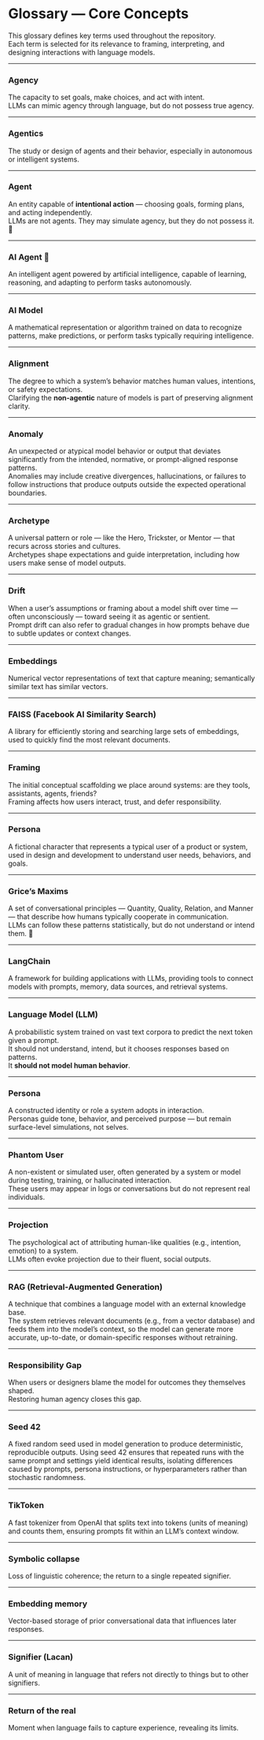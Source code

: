 # Glossary — Core Concepts

This glossary defines key terms used throughout the repository.  
Each term is selected for its relevance to framing, interpreting, and designing interactions with language models.

---

### Agency  
The capacity to set goals, make choices, and act with intent.  
LLMs can mimic agency through language, but do not possess true agency.

---

### Agentics
The study or design of agents and their behavior, especially in autonomous or intelligent systems.

---

### Agent  
An entity capable of **intentional action** — choosing goals, forming plans, and acting independently.  
LLMs are not agents. They may simulate agency, but they do not possess it. 🤔

---

### AI Agent 🤔
An intelligent agent powered by artificial intelligence, capable of learning, reasoning, and adapting to perform tasks autonomously.

---

### AI Model
A mathematical representation or algorithm trained on data to recognize patterns, make predictions, or perform tasks typically requiring intelligence.

---

### Alignment  
The degree to which a system’s behavior matches human values, intentions, or safety expectations.  
Clarifying the **non-agentic** nature of models is part of preserving alignment clarity.

---

### Anomaly  
An unexpected or atypical model behavior or output that deviates significantly from the intended, normative, or prompt-aligned response patterns.  
Anomalies may include creative divergences, hallucinations, or failures to follow instructions that produce outputs outside the expected operational boundaries.

---

### Archetype  
A universal pattern or role — like the Hero, Trickster, or Mentor — that recurs across stories and cultures.  
Archetypes shape expectations and guide interpretation, including how users make sense of model outputs.

---

### Drift  
When a user’s assumptions or framing about a model shift over time — often unconsciously — toward seeing it as agentic or sentient.  
Prompt drift can also refer to gradual changes in how prompts behave due to subtle updates or context changes.

---

### Embeddings  
Numerical vector representations of text that capture meaning; semantically similar text has similar vectors.

---

### FAISS (Facebook AI Similarity Search)  
A library for efficiently storing and searching large sets of embeddings, used to quickly find the most relevant documents.

---

### Framing  
The initial conceptual scaffolding we place around systems: are they tools, assistants, agents, friends?  
Framing affects how users interact, trust, and defer responsibility.

---

### Persona 
A fictional character that represents a typical user of a product or system, used in design and development to understand user needs, behaviors, and goals.

---

### Grice’s Maxims  
A set of conversational principles — Quantity, Quality, Relation, and Manner — that describe how humans typically cooperate in communication.  
LLMs can follow these patterns statistically, but do not understand or intend them. 🤔

---

### LangChain  
A framework for building applications with LLMs, providing tools to connect models with prompts, memory, data sources, and retrieval systems.

---

### Language Model (LLM)  
A probabilistic system trained on vast text corpora to predict the next token given a prompt.  
It should not understand, intend, but it chooses responses based on patterns.  
It **should not model human behavior**.

---

### Persona  
A constructed identity or role a system adopts in interaction.  
Personas guide tone, behavior, and perceived purpose — but remain surface-level simulations, not selves.

---

### Phantom User  
A non-existent or simulated user, often generated by a system or model during testing, training, or hallucinated interaction.  
These users may appear in logs or conversations but do not represent real individuals.

---

### Projection  
The psychological act of attributing human-like qualities (e.g., intention, emotion) to a system.  
LLMs often evoke projection due to their fluent, social outputs.

---

### RAG (Retrieval-Augmented Generation)  
A technique that combines a language model with an external knowledge base.  
The system retrieves relevant documents (e.g., from a vector database) and feeds them into the model’s context, so the model can generate more accurate, up-to-date, or domain-specific responses without retraining.

---

### Responsibility Gap  
When users or designers blame the model for outcomes they themselves shaped.  
Restoring human agency closes this gap.

---

### Seed 42 
A fixed random seed used in model generation to produce deterministic, reproducible outputs. Using seed 42 ensures that repeated runs with the same prompt and settings yield identical results, isolating differences caused by prompts, persona instructions, or hyperparameters rather than stochastic randomness.

---

### TikToken  
A fast tokenizer from OpenAI that splits text into tokens (units of meaning) and counts them, ensuring prompts fit within an LLM’s context window.

---

### Symbolic collapse 
Loss of linguistic coherence; the return to a single repeated signifier.

---

### Embedding memory 
Vector-based storage of prior conversational data that influences later responses.

---

### Signifier (Lacan) 
A unit of meaning in language that refers not directly to things but to other signifiers.

---

### Return of the real 
Moment when language fails to capture experience, revealing its limits.


